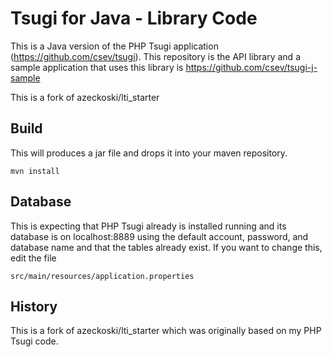 Tsugi for Java - Library Code
=============================

This is a Java version of the PHP Tsugi application (https://github.com/csev/tsugi).  This repository is the API library and a sample application that uses this library is https://github.com/csev/tsugi-j-sample

This is a fork of azeckoski/lti\_starter 

Build
-----
This will produces a jar file and drops it into your maven repository. 

    mvn install

Database
--------

This is expecting that PHP Tsugi already is installed running and its database is on localhost:8889
using the default account, password, and database name and that the tables already exist.
If you want to change this, edit the file

    src/main/resources/application.properties

History
-------

This is a fork of azeckoski/lti\_starter which was originally based on my PHP Tsugi code.


